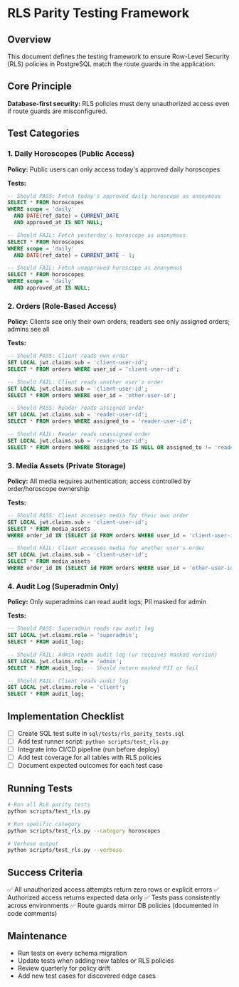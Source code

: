 # RLS Parity Testing Framework

## Overview
This document defines the testing framework to ensure Row-Level Security (RLS) policies in PostgreSQL match the route guards in the application.

## Core Principle
**Database-first security:** RLS policies must deny unauthorized access even if route guards are misconfigured.

## Test Categories

### 1. Daily Horoscopes (Public Access)
**Policy:** Public users can only access today's approved daily horoscopes

**Tests:**
```sql
-- Should PASS: Fetch today's approved daily horoscope as anonymous
SELECT * FROM horoscopes
WHERE scope = 'daily'
  AND DATE(ref_date) = CURRENT_DATE
  AND approved_at IS NOT NULL;

-- Should FAIL: Fetch yesterday's horoscope as anonymous
SELECT * FROM horoscopes
WHERE scope = 'daily'
  AND DATE(ref_date) = CURRENT_DATE - 1;

-- Should FAIL: Fetch unapproved horoscope as anonymous
SELECT * FROM horoscopes
WHERE scope = 'daily'
  AND approved_at IS NULL;
```

### 2. Orders (Role-Based Access)
**Policy:** Clients see only their own orders; readers see only assigned orders; admins see all

**Tests:**
```sql
-- Should PASS: Client reads own order
SET LOCAL jwt.claims.sub = 'client-user-id';
SELECT * FROM orders WHERE user_id = 'client-user-id';

-- Should FAIL: Client reads another user's order
SET LOCAL jwt.claims.sub = 'client-user-id';
SELECT * FROM orders WHERE user_id = 'other-user-id';

-- Should PASS: Reader reads assigned order
SET LOCAL jwt.claims.sub = 'reader-user-id';
SELECT * FROM orders WHERE assigned_to = 'reader-user-id';

-- Should FAIL: Reader reads unassigned order
SET LOCAL jwt.claims.sub = 'reader-user-id';
SELECT * FROM orders WHERE assigned_to IS NULL OR assigned_to != 'reader-user-id';
```

### 3. Media Assets (Private Storage)
**Policy:** All media requires authentication; access controlled by order/horoscope ownership

**Tests:**
```sql
-- Should PASS: Client accesses media for their own order
SET LOCAL jwt.claims.sub = 'client-user-id';
SELECT * FROM media_assets
WHERE order_id IN (SELECT id FROM orders WHERE user_id = 'client-user-id');

-- Should FAIL: Client accesses media for another user's order
SET LOCAL jwt.claims.sub = 'client-user-id';
SELECT * FROM media_assets
WHERE order_id IN (SELECT id FROM orders WHERE user_id = 'other-user-id');
```

### 4. Audit Log (Superadmin Only)
**Policy:** Only superadmins can read audit logs; PII masked for admin

**Tests:**
```sql
-- Should PASS: Superadmin reads raw audit log
SET LOCAL jwt.claims.role = 'superadmin';
SELECT * FROM audit_log;

-- Should FAIL: Admin reads audit log (or receives masked version)
SET LOCAL jwt.claims.role = 'admin';
SELECT * FROM audit_log; -- Should return masked PII or fail

-- Should FAIL: Client reads audit log
SET LOCAL jwt.claims.role = 'client';
SELECT * FROM audit_log;
```

## Implementation Checklist

- [ ] Create SQL test suite in `sql/tests/rls_parity_tests.sql`
- [ ] Add test runner script: `python scripts/test_rls.py`
- [ ] Integrate into CI/CD pipeline (run before deploy)
- [ ] Add test coverage for all tables with RLS policies
- [ ] Document expected outcomes for each test case

## Running Tests

```bash
# Run all RLS parity tests
python scripts/test_rls.py

# Run specific category
python scripts/test_rls.py --category horoscopes

# Verbose output
python scripts/test_rls.py --verbose
```

## Success Criteria

✅ All unauthorized access attempts return zero rows or explicit errors
✅ Authorized access returns expected data only
✅ Tests pass consistently across environments
✅ Route guards mirror DB policies (documented in code comments)

## Maintenance

- Run tests on every schema migration
- Update tests when adding new tables or RLS policies
- Review quarterly for policy drift
- Add new test cases for discovered edge cases